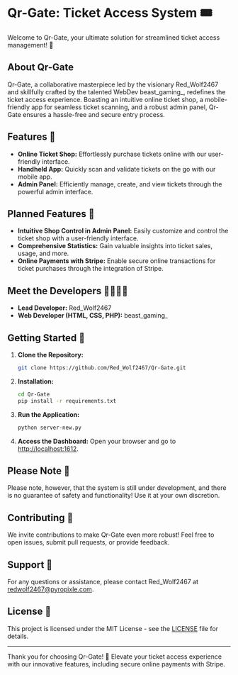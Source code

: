 # Qr-Gate: Ticket Access System 🎟️

Welcome to Qr-Gate, your ultimate solution for streamlined ticket access management! 🚀

## About Qr-Gate

Qr-Gate, a collaborative masterpiece led by the visionary Red_Wolf2467 and skillfully crafted by the talented WebDev beast_gaming_, redefines the ticket access experience. Boasting an intuitive online ticket shop, a mobile-friendly app for seamless ticket scanning, and a robust admin panel, Qr-Gate ensures a hassle-free and secure entry process.

## Features 🌟

- **Online Ticket Shop:** Effortlessly purchase tickets online with our user-friendly interface.
- **Handheld App:** Quickly scan and validate tickets on the go with our mobile app.
- **Admin Panel:** Efficiently manage, create, and view tickets through the powerful admin interface.

## Planned Features 🚧

- **Intuitive Shop Control in Admin Panel:** Easily customize and control the ticket shop with a user-friendly interface.
- **Comprehensive Statistics:** Gain valuable insights into ticket sales, usage, and more.
- **Online Payments with Stripe:** Enable secure online transactions for ticket purchases through the integration of Stripe.

## Meet the Developers 👩‍💻👨‍💻

- **Lead Developer:** Red_Wolf2467
- **Web Developer (HTML, CSS, PHP):** beast_gaming_

## Getting Started 🚀

1. **Clone the Repository:**
   ```bash
   git clone https://github.com/Red_Wolf2467/Qr-Gate.git
   ```

2. **Installation:**
   ```bash
   cd Qr-Gate
   pip install -r requirements.txt
   ```

3. **Run the Application:**
   ```bash
   python server-new.py
   ```

4. **Access the Dashboard:**
   Open your browser and go to [http://localhost:1612](http://localhost:1612).

## Please Note 🛑

Please note, however, that the system is still under development, and there is no guarantee of safety and functionality! Use it at your own discretion.

## Contributing 🤝

We invite contributions to make Qr-Gate even more robust! Feel free to open issues, submit pull requests, or provide feedback.

## Support 📧

For any questions or assistance, please contact Red_Wolf2467 at [redwolf2467@pyropixle.com](mailto:redwolf2467@pyropixle.com).

## License 📄

This project is licensed under the MIT License - see the [LICENSE](LICENSE) file for details.

---

Thank you for choosing Qr-Gate! 🎉 Elevate your ticket access experience with our innovative features, including secure online payments with Stripe.
